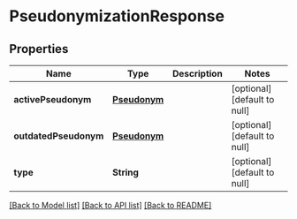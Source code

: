 # PseudonymizationResponse
## Properties

| Name | Type | Description | Notes |
|------------ | ------------- | ------------- | -------------|
| **activePseudonym** | [**Pseudonym**](Pseudonym.md) |  | [optional] [default to null] |
| **outdatedPseudonym** | [**Pseudonym**](Pseudonym.md) |  | [optional] [default to null] |
| **type** | **String** |  | [optional] [default to null] |

[[Back to Model list]](../README.md#documentation-for-models) [[Back to API list]](../README.md#documentation-for-api-endpoints) [[Back to README]](../README.md)

